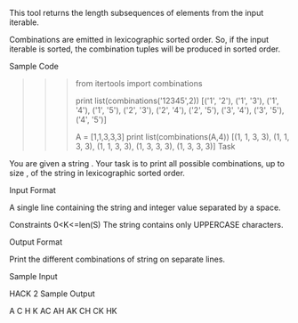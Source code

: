 This tool returns the  length subsequences of elements from the input iterable.

Combinations are emitted in lexicographic sorted order. So, if the input iterable is sorted, the combination tuples will be produced in sorted order.

Sample Code

>>> from itertools import combinations
>>> 
>>> print list(combinations('12345',2))
[('1', '2'), ('1', '3'), ('1', '4'), ('1', '5'), ('2', '3'), ('2', '4'), ('2', '5'), ('3', '4'), ('3', '5'), ('4', '5')]
>>> 
>>> A = [1,1,3,3,3]
>>> print list(combinations(A,4))
[(1, 1, 3, 3), (1, 1, 3, 3), (1, 1, 3, 3), (1, 3, 3, 3), (1, 3, 3, 3)]
Task

You are given a string .
Your task is to print all possible combinations, up to size , of the string in lexicographic sorted order.

Input Format

A single line containing the string  and integer value  separated by a space.

Constraints
0<K<=len(S)
The string contains only UPPERCASE characters.

Output Format

Print the different combinations of string  on separate lines.

Sample Input

HACK 2
Sample Output

A
C
H
K
AC
AH
AK
CH
CK
HK